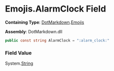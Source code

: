 # Emojis\.AlarmClock Field

**Containing Type**: [DotMarkdown](../../README.md)\.[Emojis](../README.md)

**Assembly**: DotMarkdown\.dll

```csharp
public const string AlarmClock = ":alarm_clock:"
```

### Field Value

System\.[String](https://docs.microsoft.com/en-us/dotnet/api/system.string)